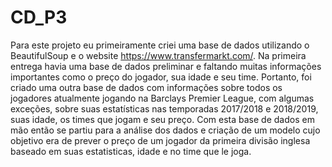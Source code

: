 # CD_P3

Para este projeto eu primeiramente criei uma base de dados utilizando o BeautifulSoup e o website https://www.transfermarkt.com/. Na primeira entrega havia uma base de dados preliminar e faltando muitas informações importantes como o preço do jogador, sua idade e seu time. Portanto, foi criado uma outra base de dados com informações sobre todos os jogadores atualmente jogando na Barclays Premier League, com algumas exceções, sobre suas estatísticas nas temporadas 2017/2018 e 2018/2019, suas idade, os times que jogam e seu preço. Com esta base de dados em mão então se partiu para a análise dos dados e criação de um modelo cujo objetivo era de prever o preço de um jogador da primeira divisão inglesa baseado em suas estatisticas, idade e no time que le joga. 
